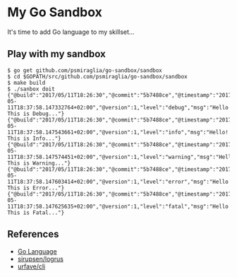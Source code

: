 # My Go Sandbox

It's time to add Go language to my skillset...

## Play with my sandbox

    $ go get github.com/psmiraglia/go-sandbox/sandbox
    $ cd $GOPATH/src/github.com/psmiraglia/go-sandbox/sandbox
    $ make build
    $ ./sanbox doit
    {"@build":"2017/05/11T18:26:30","@commit":"5b7488ce","@timestamp":"2017-05-11T18:37:58.147332764+02:00","@version":1,"level":"debug","msg":"Hello! This is Debug..."}
    {"@build":"2017/05/11T18:26:30","@commit":"5b7488ce","@timestamp":"2017-05-11T18:37:58.147543661+02:00","@version":1,"level":"info","msg":"Hello! This is Info..."}
    {"@build":"2017/05/11T18:26:30","@commit":"5b7488ce","@timestamp":"2017-05-11T18:37:58.147574451+02:00","@version":1,"level":"warning","msg":"Hello! This is Warning..."}
    {"@build":"2017/05/11T18:26:30","@commit":"5b7488ce","@timestamp":"2017-05-11T18:37:58.147603414+02:00","@version":1,"level":"error","msg":"Hello! This is Error..."}
    {"@build":"2017/05/11T18:26:30","@commit":"5b7488ce","@timestamp":"2017-05-11T18:37:58.147625635+02:00","@version":1,"level":"fatal","msg":"Hello! This is Fatal..."}

## References

*   [Go Language](https://golang.org/)
*   [sirupsen/logrus](https://github.com/sirupsen/logrus)
*   [urfave/cli](https://github.com/urfave/cli)

